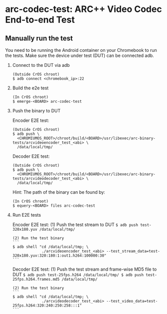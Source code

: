 # arc-codec-test: ARC++ Video Codec End-to-end Test

## Manually run the test

You need to be running the Android container on your Chromebook to run the
tests. Make sure the device under test (DUT) can be connected adb.

1.  Connect to the DUT via adb
    ```
    (Outside CrOS chroot)
    $ adb connect <chromebook_ip>:22
    ```

2.  Build the e2e test
    ```
    (In CrOS chroot)
    $ emerge-<BOARD> arc-codec-test
    ```

3.  Push the binary to DUT

    Encoder E2E test:
    ```
    (Outside CrOS chroot)
    $ adb push \
      <CHROMIUMOS_ROOT>/chroot/build/<BOARD>/usr/libexec/arc-binary-tests/arcvideoencoder_test_<abi> \
      /data/local/tmp/
    ```

    Decoder E2E test:
    ```
    (Outside CrOS chroot)
    $ adb push \
      <CHROMIUMOS_ROOT>/chroot/build/<BOARD>/usr/libexec/arc-binary-tests/arcvideodecoder_test_<abi> \
      /data/local/tmp/
    ```

    Hint: The path of the binary can be found by:
    ```
    (In CrOS chroot)
    $ equery-<BOARD> files arc-codec-test
    ````

4.  Run E2E tests

    Encoder E2E test:
        (1) Push the test stream to DUT
        ```
        $ adb push test-320x180.yuv /data/local/tmp/
        ```

        (2) Run the test binary
        ```
        $ adb shell "cd /data/local/tmp; \
                     ./arcvideoencoder_test_<abi> --test_stream_data=test-320x180.yuv:320:180:1:out1.h264:100000:30"
        ```

    Decoder E2E test:
        (1) Push the test stream and frame-wise MD5 file to DUT
        ```
        $ adb push test-25fps.h264 /data/local/tmp/
        $ adb push test-25fps.h264.frames.md5 /data/local/tmp/
        ```

        (2) Run the test binary
        ```
        $ adb shell "cd /data/local/tmp; \
                     ./arcvideodecoder_test_<abi> --test_video_data=test-25fps.h264:320:240:250:258:::1"
        ```
